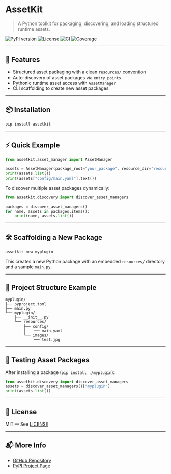 # AssetKit

> A Python toolkit for packaging, discovering, and loading structured runtime assets.

[![PyPI version](https://img.shields.io/pypi/v/assetkit)](https://pypi.org/project/assetkit/)
[![License](https://img.shields.io/pypi/l/assetkit)](https://github.com/docdann/assetkit/blob/main/LICENSE)
[![CI](https://github.com/docdann/assetkit/actions/workflows/ci.yml/badge.svg)](https://github.com/docdann/assetkit/actions/workflows/ci.yml)
[![Coverage](https://codecov.io/gh/docdann/assetkit/branch/main/graph/badge.svg)](https://codecov.io/gh/docdann/assetkit)

---

## 🚀 Features
- Structured asset packaging with a clean `resources/` convention
- Auto-discovery of asset packages via `entry_points`
- Pythonic runtime asset access with `AssetManager`
- CLI scaffolding to create new asset packages

---

## 📦 Installation

```bash
pip install assetkit
```

---

## ⚡ Quick Example

```python
from assetkit.asset_manager import AssetManager

assets = AssetManager(package_root="your_package", resource_dir="resources")
print(assets.list())
print(assets["config/main.yaml"].text())
```

To discover multiple asset packages dynamically:

```python
from assetkit.discovery import discover_asset_managers

packages = discover_asset_managers()
for name, assets in packages.items():
    print(name, assets.list())
```

---

## 🛠 Scaffolding a New Package

```bash
assetkit new myplugin
```

This creates a new Python package with an embedded `resources/` directory and a sample `main.py`.

---

## 📂 Project Structure Example

```
myplugin/
├── pyproject.toml
├── main.py
└── myplugin/
    ├── __init__.py
    └── resources/
        ├── config/
        │   └── main.yaml
        └── images/
            └── test.jpg
```

---

## 🧪 Testing Asset Packages

After installing a package (`pip install ./myplugin`):

```python
from assetkit.discovery import discover_asset_managers
assets = discover_asset_managers()["myplugin"]
print(assets.list())
```

---

## 📄 License

MIT — See [LICENSE](LICENSE)

---

## 📬 More Info

- [GitHub Repository](https://github.com/docdann/assetkit)
- [PyPI Project Page](https://pypi.org/project/assetkit/)